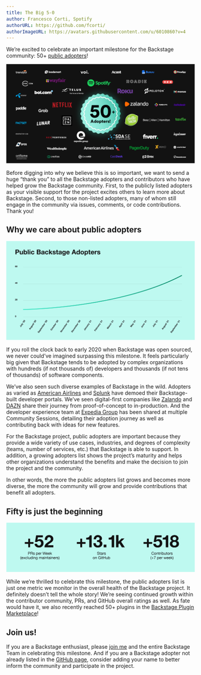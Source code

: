 ```yaml
---
title: The Big 5-0
author: Francesco Corti, Spotify
authorURL: https://github.com/fcorti/
authorImageURL: https://avatars.githubusercontent.com/u/6010860?v=4
---
```


We’re excited to celebrate an important milestone for the Backstage community: 50+ [public adopters](https://github.com/backstage/backstage/blob/master/ADOPTERS.md)!

![Celebrating all of Backstage’s 50+ adopters.](assets/21-09-30/50-public-adopters.png)

Before digging into why we believe this is so important, we want to send a huge “thank you” to all the Backstage adopters and contributors who have helped grow the Backstage community. First, to the publicly listed adopters as your visible support for the project excites others to learn more about Backstage. Second, to those non-listed adopters, many of whom still engage in the community via issues, comments, or code contributions. Thank you!

<!--truncate-->

## Why we care about public adopters

![The pace of public adoption has accelerated over the last year](assets/21-09-30/public-backstage-adopters.png)

If you roll the clock back to early 2020 when Backstage was open sourced, we never could’ve imagined surpassing this milestone. It feels particularly big given that Backstage tends to be adopted by complex organizations with hundreds (if not thousands of) developers and thousands (if not tens of thousands) of software components.

We’ve also seen such diverse examples of Backstage in the wild. Adopters as varied as [American Airlines][am] and [Splunk][sp] have demoed their Backstage-built developer portals. We’ve seen digital-first companies like [Zalando][za] and [DAZN][da] share their journey from proof-of-concept to in-production. And the developer experience team at [Expedia Group][ex] has been shared at multiple Community Sessions, detailing their adoption journey as well as contributing back with ideas for new features.

For the Backstage project, public adopters are important because they provide a wide variety of use cases, industries, and degrees of complexity (teams, number of services, etc.) that Backstage is able to support. In addition, a growing adopters list shows the project’s maturity and helps other organizations understand the benefits and make the decision to join the project and the community.

In other words, the more the public adopters list grows and becomes more diverse, the more the community will grow and provide contributions that benefit all adopters.

## Fifty is just the beginning

![Backstage is growing: 52+ pull requests per week, excluding maintainers. Over 13,000 stars on GitHub. 518 total contributors, with about 7+ new contributors per week.](assets/21-09-30/backstage-stats.png)

While we’re thrilled to celebrate this milestone, the public adopters list is just one metric we monitor in the overall health of the Backstage project. It definitely doesn’t tell the whole story! We’re seeing continued growth within the contributor community, PRs, and GitHub overall ratings as well. As fate would have it, we also recently reached 50+ plugins in the [Backstage Plugin Marketplace][plugins]!

## Join us!

If you are a Backstage enthusiast, please [join me][news] and the entire Backstage Team in celebrating this milestone. And if you are a Backstage adopter not already listed in the [GitHub page][gh], consider adding your name to better inform the community and participate in the project.

[am]: https://backstage.spotify.com/blog/adopter-spotlight/american-airlines-runway/
[sp]: https://backstage.spotify.com/blog/community-session/splunk-pink-phonebook/
[za]: https://youtu.be/6sg5uMCLxTA
[da]: https://medium.com/dazn-tech/developer-experience-dx-at-dazn-e6de9a0208d2
[ex]: https://backstage.spotify.com/blog/community-session/firehydrant-expedia-loblaw/
[plugins]: https://backstage.io/plugins
[news]: https://mailchi.mp/spotify/backstage-community
[gh]: https://github.com/backstage/backstage/blob/master/ADOPTERS.md

